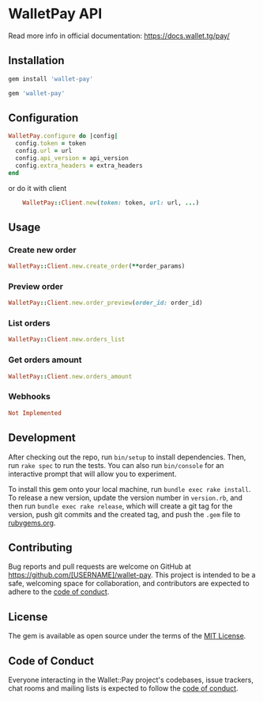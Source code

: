 # WalletPay API
Read more info in official documentation: https://docs.wallet.tg/pay/

## Installation
```ruby
gem install 'wallet-pay'
```
```ruby
gem 'wallet-pay'
```

## Configuration
```ruby
WalletPay.configure do |config|
  config.token = token
  config.url = url
  config.api_version = api_version
  config.extra_headers = extra_headers
end

```
or do it with client
```ruby
    WalletPay::Client.new(token: token, url: url, ...)
```

## Usage
### Create new order
```ruby
WalletPay::Client.new.create_order(**order_params)
```
### Preview order
```ruby
WalletPay::Client.new.order_preview(order_id: order_id)
```
### List orders
```ruby
WalletPay::Client.new.orders_list
```
### Get orders amount
```ruby
WalletPay::Client.new.orders_amount
```

### Webhooks
```ruby
Not Implemented
```

## Development

After checking out the repo, run `bin/setup` to install dependencies. Then, run `rake spec` to run the tests. You can also run `bin/console` for an interactive prompt that will allow you to experiment.

To install this gem onto your local machine, run `bundle exec rake install`. To release a new version, update the version number in `version.rb`, and then run `bundle exec rake release`, which will create a git tag for the version, push git commits and the created tag, and push the `.gem` file to [rubygems.org](https://rubygems.org).

## Contributing

Bug reports and pull requests are welcome on GitHub at https://github.com/[USERNAME]/wallet-pay. This project is intended to be a safe, welcoming space for collaboration, and contributors are expected to adhere to the [code of conduct](https://github.com/RALIST/wallet-pay/blob/master/CODE_OF_CONDUCT.md).

## License

The gem is available as open source under the terms of the [MIT License](https://opensource.org/licenses/MIT).

## Code of Conduct

Everyone interacting in the Wallet::Pay project's codebases, issue trackers, chat rooms and mailing lists is expected to follow the [code of conduct](https://github.com/[USERNAME]/wallet-pay/blob/master/CODE_OF_CONDUCT.md).
